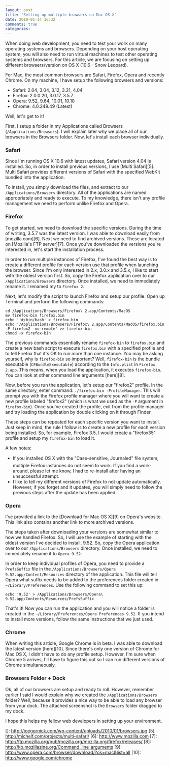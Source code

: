 ```yaml
---
layout: post
title: "Setting up multiple browsers on Mac OS X"
date: 2010-01-14 16:32
comments: true
categories:
---
```


When doing web development, you need to test your work on many operating systems and browsers. Depending on your host operating system, you will also need to run virtual machines to test other operating systems and browsers. For this article, we are focusing on setting up different browsers/version on OS X (10.6 - Snow Leopard).

For Mac, the most common browsers are Safari, Firefox, Opera and recently Chrome. On my machine, I have setup the following browsers and versions:

*   Safari: 2.04, 3.04, 3.12, 3.21, 4.04
*   Firefox: 2.0.0.20, 3.0.17, 3.5.7
*   Opera: 9.52, 9.64, 10.01, 10.10
*   Chrome: 4.0.249.49 (Latest)

<!-- more -->

Well, let's get to it!

First, I setup a folder in my Applications called Browsers (`/Applications/Browsers`). I will explain later why we place all of our browsers in the Browsers folder. Now, let's install each browser individually.

### Safari

Since I'm running OS X 10.6 with latest updates, Safari version 4.04 is installed. So, in order to install previous versions, I use [Multi Safari][5]. Multi Safari provides different versions of Safari with the specified WebKit bundled into the application.

To install, you simply download the files, and extract to our `/Applications/Browsers` directory. All of the applications are named appropriately and ready to execute. To my knowledge, there isn't any profile management we need to perform unlike Firefox and Opera.

### Firefox

To get started, we need to download the specific versions. During the time of writing, 3.5.7 was the latest version. I was able to download easily from [mozilla.com][6]. Next we need to find archived versions. These are located on [Mozilla's FTP server][7]. Once you've downloaded the versions you're interested in, let's start the installation process.

In order to run multiple instances of Firefox, I've found the best way is to create a different profile for each version use that profile when launching the browser. Since I'm only interested in 2.x, 3.0.x and 3.5.x, I like to start with the oldest version first. So, copy the Firefox application over to our `/Applications/Browsers` directory. Once installed, we need to immediately rename it. I renamed my to `Firefox 2`.

Next, let's modify the script to launch Firefox and setup our profile. Open up Terminal and perform the following commands:

    cd /Applications/Browsers/Firefox\ 2.app/Contents/MacOS
    mv firefox-bin firefox.bin
    echo '!#/bin/bash' > firefox-bin
    echo '/Applications/Browsers/Firefox\ 2.app/Contents/MacOS/firefox.bin -P firefox2 -no-remote' >> firefox-bin
    chmod +x firefox-bin

The previous commands essentially rename `firefox-bin` to `firefox.bin` and create a new bash script to execute `firefox.bin` with a specified profile and to tell Firefox that it's OK to run more than one instance. You may be asking yourself, why is `firefox-bin` so important? Well, `firefox-bin` is the bundle executable (`CFBundleExecutable`) according to the `Info.plist` in `Firefox 2.app`. This means, when you load the application, it executes `firefox-bin`. You can look at other command line arguments [here][8].

Now, before you run the application, let's setup our "firefox2" profile. In the same directory, enter command: `./firefox.bin -ProfileManager`. This will prompt you with the Firefox profile manager where you will want to create a new profile labeled "firefox2" (which is what we used as the `-P` argument in `firefox-bin`). Once you've created the profile, exit from the profile manager and try loading the application by double clicking on it through Finder.

These steps can be repeated for each specific version you want to install. Just keep in mind, the rule I follow is to create a new profile for each version being installed. So, for example, Firefox 3.5, I would create a "firefox35" profile and setup my `firefox-bin` to load it.

A few notes:

* If you installed OS X with the "Case-sensitive, Journaled" file system, multiple Firefox instances do not seem to work. If you find a work-around, please let me know, I had to re-install after having an unsuccessful attempt.
* I like to tell my different versions of Firefox to not update automatically. However, if you forget and it updates, you will simply need to follow the previous steps after the update has been applied.

### Opera

I've provided a link to the [Download for Mac OS X][9] on Opera's website. This link also contains another link to more archived versions.

The steps taken after downloading your versions are somewhat similar to how we handled Firefox. So, I will use the example of starting with the oldest version I've decided to install, 9.52. So, copy the Opera application over to our `/Applications/Browsers` directory. Once installed, we need to immediately rename it to `Opera 9.52`.

In order to keep individual profiles of Opera, you need to provide a `PrefsSuffix` file in the `/Applications/Browsers/Opera 9.52.app/Content/Resources` directory of the application. This file will tell Opera what suffix needs to be added to the preferences folder created in `~/Library/Preferences`. Use the following command to set this up:

    echo '9.52' > /Applications/Browsers/Opera\ 9.52.app/Contents/Resources/PrefsSuffix

That's it! Now you can run the application and you will notice a folder is created in the `~/Library/Preferences/Opera Preferences 9.52`. If you intend to install more versions, follow the same instructions that we just used.

### Chrome

When writing this article, Google Chrome is in beta. I was able to download the latest version [here][10]. Since there's only one version of Chrome for Mac OS X, I didn't have to do any profile setup. However, I'm sure when Chrome 5 arrives, I'll have to figure this out so I can run different versions of Chrome simultaneously.

### Browsers Folder + Dock

Ok, all of our browsers are setup and ready to roll. However, remember earlier I said I would explain why we created the `/Applications/Browsers` folder? Well, because it provides a nice way to be able to load any browser from your dock. The attached screenshot is the `Browsers` folder dragged to my dock.

I hope this helps my fellow web developers in setting up your environment.

 []: http://joegornick.com/wp-content/uploads/2010/01/browsers.jpg
 [5]: http://michelf.com/projects/multi-safari/
 [6]: http://www.mozilla.com
 [7]: http://ftp.mozilla.org/pub/mozilla.org/mozilla.org/firefox/releases/
 [8]: http://kb.mozillazine.org/Command_line_arguments
 [9]: http://www.opera.com/browser/download/?os=mac&list=all
 [10]: http://www.google.com/chrome
